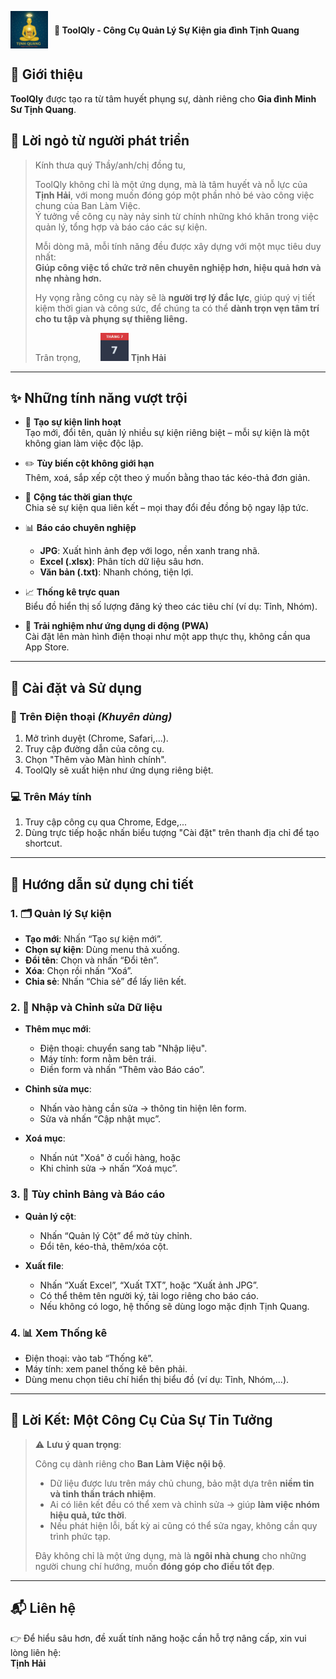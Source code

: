 <p align="left" style="display: flex; align-items: center;">
  <img src="logo-toolqly.png" width="60" style="vertical-align: middle; margin-right: 10px;">
  <strong>🌟 ToolQly - Công Cụ Quản Lý Sự Kiện gia đình Tịnh Quang</strong>
</p>

## 🧭 Giới thiệu

**ToolQly** được tạo ra từ tâm huyết phụng sự, dành riêng cho **Gia đình Minh Sư Tịnh Quang**.

## 💌 Lời ngỏ từ người phát triển

> Kính thưa quý Thầy/anh/chị đồng tu,  
>
> ToolQly không chỉ là một ứng dụng, mà là tâm huyết và nỗ lực của **Tịnh Hải**, với mong muốn đóng góp một phần nhỏ bé vào công việc chung của Ban Làm Việc.  
> Ý tưởng về công cụ này nảy sinh từ chính những khó khăn trong việc quản lý, tổng hợp và báo cáo các sự kiện.
>
> Mỗi dòng mã, mỗi tính năng đều được xây dựng với một mục tiêu duy nhất:  
> **Giúp công việc tổ chức trở nên chuyên nghiệp hơn, hiệu quả hơn và nhẹ nhàng hơn.**
>
> Hy vọng rằng công cụ này sẽ là **người trợ lý đắc lực**, giúp quý vị tiết kiệm thời gian và công sức, để chúng ta có thể **dành trọn vẹn tâm trí cho tu tập và phụng sự thiêng liêng.**
>
> Trân trọng,&nbsp;&nbsp;&nbsp;&nbsp;&nbsp;&nbsp;&nbsp;&nbsp;<img src="calendar-7-7.png" width="45">
> **Tịnh Hải** 

---

## ✨ Những tính năng vượt trội

- 🎨 **Tạo sự kiện linh hoạt**  
  Tạo mới, đổi tên, quản lý nhiều sự kiện riêng biệt – mỗi sự kiện là một không gian làm việc độc lập.

- ✏️ **Tùy biến cột không giới hạn**  
  Thêm, xoá, sắp xếp cột theo ý muốn bằng thao tác kéo-thả đơn giản.

- 🤝 **Cộng tác thời gian thực**  
  Chia sẻ sự kiện qua liên kết – mọi thay đổi đều đồng bộ ngay lập tức.

- 📊 **Báo cáo chuyên nghiệp**  
  - **JPG**: Xuất hình ảnh đẹp với logo, nền xanh trang nhã.  
  - **Excel (.xlsx)**: Phân tích dữ liệu sâu hơn.  
  - **Văn bản (.txt)**: Nhanh chóng, tiện lợi.

- 📈 **Thống kê trực quan**  
  Biểu đồ hiển thị số lượng đăng ký theo các tiêu chí (ví dụ: Tỉnh, Nhóm).

- 📱 **Trải nghiệm như ứng dụng di động (PWA)**  
  Cài đặt lên màn hình điện thoại như một app thực thụ, không cần qua App Store.

---

## 🚀 Cài đặt và Sử dụng

### 📱 Trên Điện thoại _(Khuyên dùng)_

1. Mở trình duyệt (Chrome, Safari,...).
2. Truy cập đường dẫn của công cụ.
3. Chọn "Thêm vào Màn hình chính".
4. ToolQly sẽ xuất hiện như ứng dụng riêng biệt.

### 💻 Trên Máy tính

1. Truy cập công cụ qua Chrome, Edge,...
2. Dùng trực tiếp hoặc nhấn biểu tượng "Cài đặt" trên thanh địa chỉ để tạo shortcut.

---

## 📖 Hướng dẫn sử dụng chi tiết
### 1. 🗂️ Quản lý Sự kiện

- **Tạo mới**: Nhấn “Tạo sự kiện mới”.
- **Chọn sự kiện**: Dùng menu thả xuống.
- **Đổi tên**: Chọn và nhấn “Đổi tên”.
- **Xóa**: Chọn rồi nhấn “Xoá”.
- **Chia sẻ**: Nhấn “Chia sẻ” để lấy liên kết.

### 2. 📝 Nhập và Chỉnh sửa Dữ liệu

- **Thêm mục mới**:
  - Điện thoại: chuyển sang tab "Nhập liệu".
  - Máy tính: form nằm bên trái.
  - Điền form và nhấn “Thêm vào Báo cáo”.

- **Chỉnh sửa mục**:
  - Nhấn vào hàng cần sửa → thông tin hiện lên form.
  - Sửa và nhấn “Cập nhật mục”.

- **Xoá mục**:
  - Nhấn nút "Xoá" ở cuối hàng, hoặc
  - Khi chỉnh sửa → nhấn “Xoá mục”.

### 3. 🧩 Tùy chỉnh Bảng và Báo cáo

- **Quản lý cột**:
  - Nhấn “Quản lý Cột” để mở tùy chỉnh.
  - Đổi tên, kéo-thả, thêm/xóa cột.

- **Xuất file**:
  - Nhấn “Xuất Excel”, “Xuất TXT”, hoặc “Xuất ảnh JPG”.
  - Có thể thêm tên người ký, tải logo riêng cho báo cáo.
  - Nếu không có logo, hệ thống sẽ dùng logo mặc định Tịnh Quang.

### 4. 📊 Xem Thống kê

- Điện thoại: vào tab “Thống kê”.
- Máy tính: xem panel thống kê bên phải.
- Dùng menu chọn tiêu chí hiển thị biểu đồ (ví dụ: Tỉnh, Nhóm,...).

---

## 💖 Lời Kết: Một Công Cụ Của Sự Tin Tưởng

> ⚠️ **Lưu ý quan trọng**:
>
> Công cụ dành riêng cho **Ban Làm Việc nội bộ**.
>
> - Dữ liệu được lưu trên máy chủ chung, bảo mật dựa trên **niềm tin và tinh thần trách nhiệm**.
> - Ai có liên kết đều có thể xem và chỉnh sửa → giúp **làm việc nhóm hiệu quả, tức thời**.
> - Nếu phát hiện lỗi, bất kỳ ai cũng có thể sửa ngay, không cần quy trình phức tạp.
>
> Đây không chỉ là một ứng dụng, mà là **ngôi nhà chung** cho những người chung chí hướng, muốn **đóng góp cho điều tốt đẹp**.

---

## 📬 Liên hệ

👉 Để hiểu sâu hơn, đề xuất tính năng hoặc cần hỗ trợ nâng cấp, xin vui lòng liên hệ:  
**Tịnh Hải**
